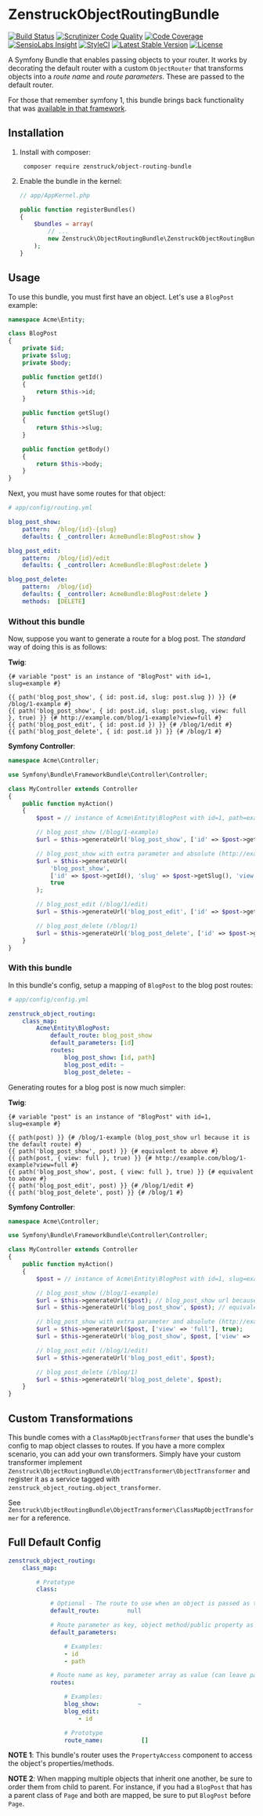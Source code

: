# ZenstruckObjectRoutingBundle

[![Build Status](http://img.shields.io/travis/kbond/ZenstruckObjectRoutingBundle.svg?style=flat-square)](https://travis-ci.org/kbond/ZenstruckObjectRoutingBundle)
[![Scrutinizer Code Quality](http://img.shields.io/scrutinizer/g/kbond/ZenstruckObjectRoutingBundle.svg?style=flat-square)](https://scrutinizer-ci.com/g/kbond/ZenstruckObjectRoutingBundle/)
[![Code Coverage](http://img.shields.io/scrutinizer/coverage/g/kbond/ZenstruckObjectRoutingBundle.svg?style=flat-square)](https://scrutinizer-ci.com/g/kbond/ZenstruckObjectRoutingBundle/)
[![SensioLabs Insight](https://img.shields.io/sensiolabs/i/26a294aa-2a1a-4dea-a1d7-24b8a3222602.svg?style=flat-square)](https://insight.sensiolabs.com/projects/26a294aa-2a1a-4dea-a1d7-24b8a3222602)
[![StyleCI](https://styleci.io/repos/26290412/shield)](https://styleci.io/repos/26290412)
[![Latest Stable Version](http://img.shields.io/packagist/v/zenstruck/object-routing-bundle.svg?style=flat-square)](https://packagist.org/packages/zenstruck/object-routing-bundle)
[![License](http://img.shields.io/packagist/l/zenstruck/object-routing-bundle.svg?style=flat-square)](https://packagist.org/packages/zenstruck/object-routing-bundle)

A Symfony Bundle that enables passing objects to your router. It works by decorating the default router with a custom
`ObjectRouter` that transforms objects into a *route name* and *route parameters*. These are passed to the default
router.

For those that remember symfony 1, this bundle brings back functionality that was
[available in that framework](http://symfony.com/legacy/doc/jobeet/1_4/en/05?orm=Propel#chapter_05_object_route_class).

## Installation

1. Install with composer:

        composer require zenstruck/object-routing-bundle

2. Enable the bundle in the kernel:

    ```php
    // app/AppKernel.php

    public function registerBundles()
    {
        $bundles = array(
            // ...
            new Zenstruck\ObjectRoutingBundle\ZenstruckObjectRoutingBundle(),
        );
    }
    ```

## Usage

To use this bundle, you must first have an object. Let's use a `BlogPost` example:

```php
namespace Acme\Entity;

class BlogPost
{
    private $id;
    private $slug;
    private $body;

    public function getId()
    {
        return $this->id;
    }

    public function getSlug()
    {
        return $this->slug;
    }

    public function getBody()
    {
        return $this->body;
    }
}
```

Next, you must have some routes for that object:

```yaml
# app/config/routing.yml

blog_post_show:
    pattern:  /blog/{id}-{slug}
    defaults: { _controller: AcmeBundle:BlogPost:show }

blog_post_edit:
    pattern:  /blog/{id}/edit
    defaults: { _controller: AcmeBundle:BlogPost:delete }

blog_post_delete:
    pattern:  /blog/{id}
    defaults: { _controller: AcmeBundle:BlogPost:delete }
    methods:  [DELETE]
```

### Without this bundle

Now, suppose you want to generate a route for a blog post. The *standard* way of doing this is as follows:

**Twig**:

```html+jinja
{# variable "post" is an instance of "BlogPost" with id=1, slug=example #}

{{ path('blog_post_show', { id: post.id, slug: post.slug }) }} {# /blog/1-example #}
{{ path('blog_post_show', { id: post.id, slug: post.slug, view: full }, true) }} {# http://example.com/blog/1-example?view=full #}
{{ path('blog_post_edit', { id: post.id }) }} {# /blog/1/edit #}
{{ path('blog_post_delete', { id: post.id }) }} {# /blog/1 #}
```

**Symfony Controller**:

```php
namespace Acme\Controller;

use Symfony\Bundle\FrameworkBundle\Controller\Controller;

class MyController extends Controller
{
    public function myAction()
    {
        $post = // instance of Acme\Entity\BlogPost with id=1, path=example

        // blog_post_show (/blog/1-example)
        $url = $this->generateUrl('blog_post_show', ['id' => $post->getId(), 'slug' => $post->getSlug()]);

        // blog_post_show with extra parameter and absolute (http://example.com/blog/1-example?view=full)
        $url = $this->generateUrl(
            'blog_post_show',
            ['id' => $post->getId(), 'slug' => $post->getSlug(), 'view' => 'full'],
            true
        );

        // blog_post_edit (/blog/1/edit)
        $url = $this->generateUrl('blog_post_edit', ['id' => $post->getId()]);

        // blog_post_delete (/blog/1)
        $url = $this->generateUrl('blog_post_delete', ['id' => $post->getId()]);
    }
}
```

### With this bundle

In this bundle's config, setup a mapping of `BlogPost` to the blog post routes:

```yaml
# app/config/config.yml

zenstruck_object_routing:
    class_map:
        Acme\Entity\BlogPost:
            default_route: blog_post_show
            default_parameters: [id]
            routes:
                blog_post_show: [id, path]
                blog_post_edit: ~
                blog_post_delete: ~
```

Generating routes for a blog post is now much simpler:

**Twig**:

```html+jinja
{# variable "post" is an instance of "BlogPost" with id=1, slug=example #}

{{ path(post) }} {# /blog/1-example (blog_post_show url because it is the default route) #}
{{ path('blog_post_show', post) }} {# equivalent to above #}
{{ path(post, { view: full }, true) }} {# http://example.com/blog/1-example?view=full #}
{{ path('blog_post_show', post, { view: full }, true) }} {# equivalent to above #}
{{ path('blog_post_edit', post) }} {# /blog/1/edit #}
{{ path('blog_post_delete', post) }} {# /blog/1 #}
```

**Symfony Controller**:

```php
namespace Acme\Controller;

use Symfony\Bundle\FrameworkBundle\Controller\Controller;

class MyController extends Controller
{
    public function myAction()
    {
        $post = // instance of Acme\Entity\BlogPost with id=1, slug=example

        // blog_post_show (/blog/1-example)
        $url = $this->generateUrl($post); // blog_post_show url because it is the default route
        $url = $this->generateUrl('blog_post_show', $post); // equivalent to above

        // blog_post_show with extra parameter and absolute (http://example.com/blog/1-example?view=full)
        $url = $this->generateUrl($post, ['view' => 'full'], true);
        $url = $this->generateUrl('blog_post_show', $post, ['view' => 'full'], true); // equivalent to above

        // blog_post_edit (/blog/1/edit)
        $url = $this->generateUrl('blog_post_edit', $post);

        // blog_post_delete (/blog/1)
        $url = $this->generateUrl('blog_post_delete', $post);
    }
}
```

## Custom Transformations

This bundle comes with a `ClassMapObjectTransformer` that uses the bundle's config to map object classes to routes. If
you have a more complex scenario, you can add your own transformers. Simply have your custom transformer implement
`Zenstruck\ObjectRoutingBundle\ObjectTransformer\ObjectTransformer` and register it as a service tagged with
`zenstruck_object_routing.object_transformer`.

See `Zenstruck\ObjectRoutingBundle\ObjectTransformer\ClassMapObjectTransformer` for a reference.

## Full Default Config

```yaml
zenstruck_object_routing:
    class_map:

        # Prototype
        class:

            # Optional - The route to use when an object is passed as the 1st parameter of Router::generate()
            default_route:        null

            # Route parameter as key, object method/public property as value (can omit key if object method/property is the same)
            default_parameters:

                # Examples:
                - id
                - path

            # Route name as key, parameter array as value (can leave parameter array as null if same as default_parameters)
            routes:

                # Examples:
                blog_show:           ~
                blog_edit:
                    - id

                # Prototype
                route_name:           []
```

**NOTE 1**: This bundle's router uses the `PropertyAccess` component to access the object's properties/methods.

**NOTE 2**: When mapping multiple objects that inherit one another, be sure to order them from child to parent. For
instance, if you had a `BlogPost` that has a parent class of `Page` and both are mapped, be sure to put `BlogPost`
before `Page`.
